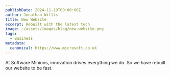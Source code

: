 ```yaml
---
publishDate: 2024-11-19T00:00:00Z
author: Jonathan Willis
title: New Website
excerpt: Rebuilt with the latest tech
image: ~/assets/images/blog/new-website.png
tags:
  - Business
metadata:
  canonical: https://www.microsoft.co.uk
---
```


At Software Minions, innovation drives everything we do. So we have rebuilt our website to be fast.